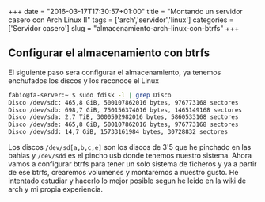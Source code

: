 +++
date = "2016-03-17T17:30:57+01:00"
title = "Montando un servidor casero con Arch Linux II"
tags = ['arch','servidor','linux']
categories = ['Servidor casero']
slug = "almacenamiento-arch-linux-con-btrfs"
+++

## Configurar el almacenamiento con btrfs
El siguiente paso sera configurar el almacenamiento, ya tenemos enchufados los discos y los reconoce el Linux

```bash
fabio@fa-server:~ $ sudo fdisk -l | grep Disco
Disco /dev/sdc: 465,8 GiB, 500107862016 bytes, 976773168 sectores
Disco /dev/sdb: 698,7 GiB, 750156374016 bytes, 1465149168 sectores
Disco /dev/sda: 2,7 TiB, 3000592982016 bytes, 5860533168 sectores
Disco /dev/sde: 465,8 GiB, 500107862016 bytes, 976773168 sectores
Disco /dev/sdd: 14,7 GiB, 15733161984 bytes, 30728832 sectores
```

Los discos ```/dev/sd[a,b,c,e]``` son los discos de 3'5 que he pinchado en las bahias y ```/dev/sdd``` es el pincho usb donde tenemos nuestro sistema. Ahora vamos a configurar btrfs para tener un solo sistema de ficheros y ya a partir de ese btrfs, crearemos volumenes y montaremos a nuestro gusto. He intentado estudiar y hacerlo lo mejor posible segun he leido en la wiki de arch y mi propia experiencia.
